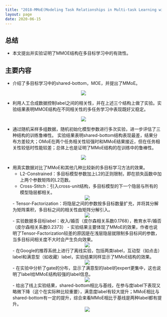 ```yaml
---
title: "2018-MMoE(Modeling Task Relationships in Multi-task Learning with Multi-gate Mixture-of-Experts)"
layout: page
date: 2020-06-15
---
```



## 总结

- 本文提出并实验证明了MMOE结构在多目标学习中的有效性。

## 主要内容

- 介绍了多目标学习中的shared-bottom，MOE，并提出了MMoE。
<div style="text-align: center"><img src="/wiki/attach/images/mmoe-01.png" style="max-width:500px"></div>

- 利用人工合成数据控制label之间的相关性，并在上述三个结构上做了实验。实验结果表明MMOE结构在不同相关性的多任务学习中表现既好又稳定。
<div style="text-align: center"><img src="/wiki/attach/images/mmoe-02.png" style="max-width:500px"></div>

- 通过随机采样多组数据，随机初始化模型参数进行多次实验，进一步评估了三种结构的训练鲁棒性。
实验结果表明shared-bottom结构表现最差，结果分布方差较大；OMoE在两个任务相关性较强时和MMoE结果接近，但在任务相关性较低时性能较差；总体上也是证明了MMoE结构的在训练中的鲁棒性。
<div style="text-align: center"><img src="/wiki/attach/images/mmoe-03.png" style="max-width:500px"></div>

- 用真实数据对比了MMoE和其他几种比较新的多目标学习方法的效果。
    - L2-Constrained：多目标模型参数加上L2的正则限制，即在损失函数中加上两个参数矩阵的L2范数。
    - Cross-Stitch：引入cross-unit结构，多目标模型的下一个隐层与所有的模型隐层都相关。
    <div style="text-align: center"><img src="/wiki/attach/images/mmoe-04.png" style="max-width:500px"></div>
    - Tensor-Factorization：将隐层之间的参数按多目标数量扩充，并将其分解为矩阵乘积，多目标之间的相关性由矩阵分解引入。
    <div style="text-align: center"><img src="/wiki/attach/images/mmoe-05.png" style="max-width:500px"></div>
    - 实验数据多目标label：收入/婚否（皮尔森相关系数0.1768），教育水平/婚否（皮尔森相关系数0.2373）
    - 实验结果主要体现了MMoE的效果，作者也说明了Tensor-Factorization较差的原因是在浅层隐层就限制多目标间的参数，当多目标间相关度不大时会产生负向效果。
    <div style="text-align: center"><img src="/wiki/attach/images/mmoe-06.png" style="max-width:500px"></div>
    - 在Google的推荐系统上进行了离线实验，包括两类label，互动型（如点击）label和满意型（如收藏）label，实验结果同样显示了MMoE结构的效果。
    <div style="text-align: center"><img src="/wiki/attach/images/mmoe-08.png" style="max-width:500px"></div>
    - 在实验中分析了gate的分布，显示了满意型的label的expert更集中，这也说明了label给MMoE结构较强的label信息。
    <div style="text-align: center"><img src="/wiki/attach/images/mmoe-07.png" style="max-width:500px"></div>
    - 给出了线上实验结果，shared-bottom相比与基线，在参与度label下表现又略微下降（这个在实际种比较重要），满意度label有较大提升；MMoE相比与shared-bottom有一定的提升，综合来看MMoE相比于基线是两种label都有提升。
    <div style="text-align: center"><img src="/wiki/attach/images/mmoe-09.png" style="max-width:500px"></div>

